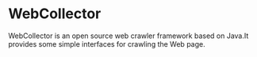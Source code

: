 # WebCollector
WebCollector is an open source web crawler framework based on Java.It provides some simple interfaces for crawling the Web page.
